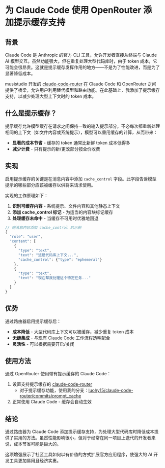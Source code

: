 # 为 Claude Code 使用 OpenRouter 添加提示缓存支持

## 背景

Claude Code 是 Anthropic 的官方 CLI 工具，允许开发者直接从终端与 Claude AI 模型交互。虽然功能强大，但在重复处理大型代码库时，由于 token 成本，它可能会很昂贵。这就是提示缓存发挥作用的地方——不是为了性能改进，而是为了显著降低成本。

musistudio 开发的 [claude-code-router](https://github.com/musistudio/claude-code-router) 在 Claude Code 和 OpenRouter 之间提供了桥梁，允许用户利用替代模型和路由功能。在此基础上，我添加了提示缓存支持，以减少处理大型上下文时的 token 成本。

## 什么是提示缓存？

提示缓存允许模型缓存在请求之间保持一致的输入提示部分。不必每次都重新处理相同的上下文（如文件内容或系统提示），模型可以重用缓存的计算，从而带来：

- **显著的成本节省** - 缓存的 token 通常比新鲜 token 成本低得多
- **减少计费** - 只有提示的新/更改部分按全价收费

## 实现

启用提示缓存的关键是在消息内容中添加 `cache_control` 字段。此字段告诉模型提示的哪些部分应该被缓存以供将来请求使用。

实现的工作原理如下：

1. **识别可缓存内容** - 系统提示、文件内容和其他静态上下文
2. **添加 cache_control 标记** - 为适当的内容块标记缓存
3. **处理缓存未命中** - 当缓存不可用时优雅地回退

```javascript
// 向消息内容添加 cache_control 的示例
{
  "role": "user", 
  "content": [
    {
      "type": "text",
      "text": "这是代码库上下文...",
      "cache_control": {"type": "ephemeral"}
    },
    {
      "type": "text", 
      "text": "现在帮我处理这个特定任务..."
    }
  ]
}
```

## 优势

通过路由器启用提示缓存后：

- **成本降低** - 大型代码库上下文可以被缓存，减少重复 token 成本
- **无缝集成** - 与现有 Claude Code 工作流程透明配合  
- **灵活性** - 可以根据需要开启/关闭

## 使用方法

通过 OpenRouter 使用带有提示缓存的 Claude Code：

1. 设置支持提示缓存的 [claude-code-router](https://github.com/musistudio/claude-code-router)
   - 对于提示缓存功能，使用我的分支：[luohy15/claude-code-router/commits/prompt_cache](https://github.com/luohy15/claude-code-router/commits/prompt_cache/)
2. 正常使用 Claude Code - 缓存会自动生效

## 结论

通过路由器为 Claude Code 添加提示缓存支持，为处理大型代码库时降低成本提供了实用的方法。虽然性能影响很小，但对于经常在同一项目上迭代的开发者来说，成本节省可能是巨大的。

这项增强展示了社区工具如何以有价值的方式扩展官方应用程序，使强大的 AI 开发工具更加易用且经济实惠。